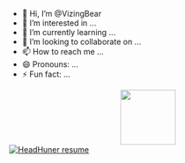 - 👋 Hi, I’m @VizingBear
- 👀 I’m interested in ...
- 🌱 I’m currently learning ...
- 💞️ I’m looking to collaborate on ...
- 📫 How to reach me ...
- 😄 Pronouns: ...
- ⚡ Fun fact: ...
<div id="header" align="center">
  <img src="https://gifdb.com/images/high/i-m-coding-machine-animation-c85t0so5hpi45qw5.webp" width="100"/>
</div>
<div id="badges">
  <a href="https://hh.ru/resume/e5838c67ff0cd1c5640039ed1f657645544e47">
    <img src="https://img.shields.io/badge/LinkedIn-blue?style=for-the-badge&logo=linkedin&logoColor=white" alt="HeadHuner resume"/>
  </a>
</div>
<!---
VizingBear/VizingBear is a ✨ special ✨ repository because its `README.md` (this file) appears on your GitHub profile.
You can click the Preview link to take a look at your changes.
--->
